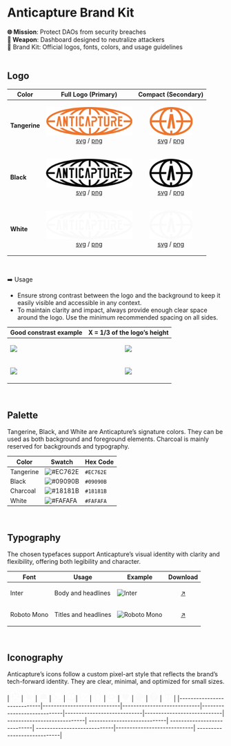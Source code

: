 #  Anticapture Brand Kit 
**🌐 Mission**: Protect DAOs from security breaches
<br>
**🎯 Weapon**: Dashboard designed to neutralize attackers
<br>
🧰 Brand Kit: Official logos, fonts, colors, and usage guidelines
<br>
<br>

## Logo

| Color          | Full Logo (Primary)                                                 | Compact                                     (Secondary)     | 
| -------------- | --------------------------------------------------------------------| ------------------------------------------------------------------------|
| **Tangerine**  | <p align="center"> <img src="/logos/full-logo/full-logo-tangerine.png" width="200">  <br>   [svg](logos/full-logo/full-logo-tangerine.svg) / [png](logos/full-logo/full-logo-tangerine.png) </p>  | <p align="center"> <img src="/logos/compact-logo/compact-logo-tangerine.png" width="100"> <br>  [svg](logos/compact-logo/compact-logo-tangerine.svg) / [png](logos/compact-logo/compact-logo-tangerine.png) </p> | 
| **Black**  | <p align="center"> <img src="/logos/full-logo/full-logo-black.png" width="200">  <br>   [svg](logos/full-logo/full-logo-black.svg) / [png](logos/full-logo/full-logo-black.png) </p>  | <p align="center"> <img src="/logos/compact-logo/compact-logo-black.png" width="100"> <br>  [svg](logos/compact-logo/compact-logo-black.svg) / [png](logos/compact-logo/compact-logo-black.png) </p> | 
| **White**  | <p align="center"> <img src="/logos/full-logo/full-logo-white.png" width="200">  <br>   [svg](logos/full-logo/full-logo-white.svg) / [png](logos/full-logo/full-logo-white.png) </p>  | <p align="center"> <img src="/logos/compact-logo/compact-logo-white.png" width="100"> <br>  [svg](logos/compact-logo/compact-logo-white.svg) / [png](logos/compact-logo/compact-logo-white.png) </p> | 
<br>

➡️ Usage
- Ensure strong contrast between the logo and the background to keep it easily visible and accessible in any context.
- To maintain clarity and impact, always provide enough clear space around the logo. Use the minimum recommended spacing on all sides.
  
|    Good constrast example   |      X = 1/3 of the logo’s height              |
|------------|-----------------------------------------------------------------|
| <img src="https://i.imgur.com/DOqtmVn.png" width="200">   | <p align="center">  <img src="https://i.imgur.com/RVSo3tm.png" width="200"> |
| <img src="https://i.imgur.com/EMO1AFf.png" width="200">   | <p align="center">  <img src="https://i.imgur.com/IVEeaHn.png" width="120"> |

<br>

## Palette
Tangerine, Black, and White are Anticapture’s signature colors. They can be used as both background and foreground elements. Charcoal is mainly reserved for backgrounds and typography.

| Color      | Swatch                                               | Hex Code  |
|------------|------------------------------------------------------|-----------|
| Tangerine  | ![#EC762E](https://placehold.co/20x20/EC762E/EC762E) | `#EC762E` |
| Black      | ![#09090B](https://placehold.co/20x20/09090B/09090B) | `#09090B` |
| Charcoal   | ![#18181B](https://placehold.co/20x20/18181B/18181B) | `#18181B` |
| White      | ![#FAFAFA](https://placehold.co/20x20/FAFAFA/FAFAFA) | `#FAFAFA` |



<br>

## Typography
The chosen typefaces support Anticapture’s visual identity with clarity and flexibility, offering both legibility and character.

| Font         | Usage                   | Example                                          |  Download |
|--------------|-------------------------|---------------------------------------           |-----------|
| Inter        | Body and headlines      | ![Inter](https://i.imgur.com/AuRwUXC.png)        |  <p align="center"> [↗️](https://fonts.google.com/specimen/Inter) |
| Roboto Mono  |  Titles and headlines   | ![Roboto Mono](https://i.imgur.com/vHHOLm1.png)  | <p align="center"> [↗️](https://fonts.google.com/specimen/Roboto+Mono) |


<br>

## Iconography
Anticapture’s icons follow a custom pixel-art style that reflects the brand’s tech-forward identity. They are clear, minimal, and optimized for small sizes.
<br>
<br>
| <img src="/iconography/aim.svg" width="20"> |  <img src="/iconography/alien-monster.svg" width="20"> |  <img src="/iconography/bell.svg" width="20"> | <img src="/iconography/terminal.svg" width="20"> |  <img src="/iconography/book.svg" width="20">| <img src="/iconography/chart.svg" width="20"> |   <img src="/iconography/code-brackets.svg" width="20"> |  <img src="/iconography/code.svg" width="20"> |   <img src="/iconography/heart.svg" width="20"> |  <img src="/iconography/palette.svg" width="20"> | <img src="/iconography/question-mark.svg" width="20"> | <img src="/iconography/shield.svg" width="20"> | 
|----------------------------|----------------------------|----------------------------|----------------------------|----------------------------|----------------------------| ----------------------------| ----------------------------|  ----------------------------| ----------------------------|----------------------------| ----------------------------|

